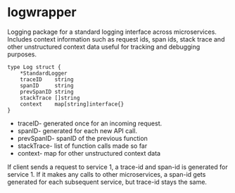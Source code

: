 # logwrapper

Logging package for a standard logging interface across microservices.
Includes context information such as request ids, span ids, stack trace and other unstructured context data useful for tracking and debugging purposes.

```
type Log struct {
	*StandardLogger
	traceID    string
	spanID     string
	prevSpanID string
	stackTrace []string
	context    map[string]interface{}
}
```

- traceID- generated once for an incoming request.
- spanID- generated for each new API call.
- prevSpanID- spanID of the previous function
- stackTrace- list of function calls made so far
- context- map for other unstructured context data

If client sends a request to service 1, a trace-id and span-id is generated for service 1. If it makes any calls to other microservices, a span-id gets generated for each subsequent service, but trace-id stays the same.
